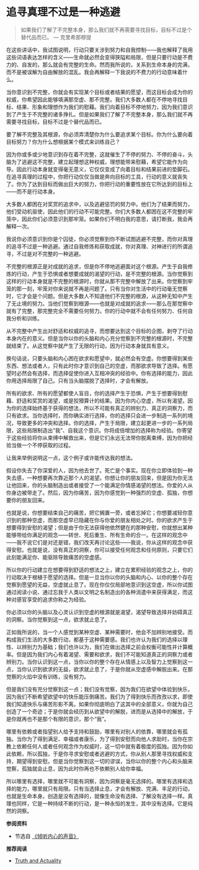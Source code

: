 # 追寻真理不过是一种逃避


> 如果我们了解了不完整本身，那么我们就不再需要寻找目标，目标不过是个替代品而已。 — 克里希那穆提

在这些讲话中，我试图说明，行动只要关涉到努力和自我控制——我也解释了我用这些词语表达怎样的含义——生命就必然会变得狭隘和局限，但是只要行动是不费力的、自发的，那么就会有完整的生命。然而我所说的，关系到生命本身的完满，而不是被误解为自由解放的混乱。我会再解释一下我说的不费力的行动意味着什么。

当你意识到不完整，你就会有实现某个目标或者结果的愿望，而这目标会成为你的权威，你希望因此能够填满那空虚、那不完整。我们大多数人都在不停地寻找目标、结果、形象和理想作为我们的慰藉。我们向着目标不停地努力，因为我们意识到了产生于不完整的诸多挣扎。但是如果我们了解了不完整本身，那么我们就不再需要寻找目标，目标不过是个替代品而已。

要了解不完整及其根源，你必须弄清楚你为什么要追求某个目标。你为什么要向着目标努力？你为什么想根据某个模式来训练自己？

因为你或多或少地意识到存在着不完整，这就催生了不停的努力、不停的奋斗，头脑为了逃避这不完整，建立起理想这种权威，理想能带来慰藉，希望它能作为向导。因此行动本身就变得毫无意义，它仅仅变成了向着目标和结果前进的垫脚石。在追寻真理的过程中，你把行动仅仅当做是奔向目标的工具，行动的意义就丧失了。你为了达到目标而做出巨大的努力，你把行动的重要性放在它所达到的目标上——而不是行动本身。

大多数人都困在对奖赏的追求中，以及逃避惩罚的努力中。他们为了结果而努力，他们受动机驱使，因此他们的行动不可能完整。你们大多数人都困在这不完整的牢笼中，因此你们必须意识到那牢笼。如果你们不明白我的意思，请打断我，我会再解释一次。

我说你必须意识到你是个囚徒，你必须觉察到你不断试图逃避不完整，而你对真理的追寻不过是一种逃避。通过自我修炼和获取成就，你对真理、对神进行的所谓追寻，不过是对不完整的一种逃避。

不完整的根源正是对成就的追求，但是你不停地逃避面对这个根源。产生于自我修炼的行动，产生于恐惧或者想要成就的渴望的行动，是不完整的根源。当你觉察到这样的行动本身就是不完整的根源时，你就从那不完整中解放了出来。你觉察到牢笼的那一刻，牢笼对你来说就不再是问题了。只有当你对生活中的行动毫无觉察时，它才会是个问题。但是大多数人不知道他们不完整的根源，从这种无知中产生了无止境的努力。当他们觉察到根源——也就是对成就的追求——那么在那觉察中就有了完整，那完整完全不需要任何努力。你的行动中就不会有任何努力、任何自我分析和训练。

从不完整中产生出对舒适和权威的追寻，而想要达到这个目标的企图，剥夺了行动本身内在的意义。但是当你以你的头脑和内心充分觉察到不完整的根源时，不完整就结束了。从这觉察中就产生了无限的行动，因为行动本身就具有意义。

换句话说，只要头脑和内心困在欲求和愿望中，就必然会有空虚。你想要得到某些东西、想法或者人，只有此时你才意识到自己的空虚，而那欲求导致了选择。有愿望时必然会有选择，而选择促使你进入互相冲突的经验中。你有选择的能力，因此你用选择局限了自己。只有当头脑摆脱了选择时，才会有解放。

所有的欲求、所有的愿望都使人盲目，你的选择产生于恐惧，产生于想要得到慰藉、舒适和奖赏的渴望，或是狡猾算计的结果。因为你内心空虚，所以有渴望。因为你的选择始终基于获得的想法，所以不可能有真正的辨别力、真正的洞察力，而只有欲求。当你选择时，而你确实进行选择，你的选择只会进一步制造一系列的境况，导致更多的冲突和选择。你的选择，产生于局限，建立起更进一步的一系列局限，这些局限制造出“我”、自我这个意识。你将成倍增加的选择称为经验。你寄望于这些经验将你从束缚中解救出来，但是它们永远无法带你脱离束缚，因为你把经验当做一个不停获取的过程。

让我来举例说明这一点，这个例子或许能传达我的想法。

假设你失去了你深爱的人，因为他去世了。死亡是个事实。现在你立即体验到一种失去感，一种想要再次靠近那个人的渴望。你想让你的朋友回来，但是因为你无法让他回来，你的头脑制造出或者接受了一个能满足你情感渴望的想法。你爱的人从你身边被带走了。然后，因为你痛苦，因为你感觉到一种强烈的空虚、孤独，你想要你的朋友回来。

也就是说，你想要结束自己的痛苦，把它搁置一旁，或者忘掉它；你想要减轻你意识到的那种空虚，而那空虚早已隐藏在你与你爱的朋友相处之时。你的欲求产生于想要得到安慰的渴望；但是由于你无法获得他依然健在的那种安慰，你就想出某种能够带给你满足的观念——转世、死后重生、所有生命的合一。在这样的观念中——我不说它们是对还是错，我们改天再讨论这些——我说，你从这样的观念中获得安慰。也就是说，没有真正的洞察，你可以接受任何观念和任何原则，只要它们此刻能满足你、能驱除导致痛苦的空虚感。

所以你的行动建立在想要得到舒适的想法之上，建立在累积经验的观念之上，你的行动取决于根植于愿望的选择。但是一旦当你以你的头脑和内心、以你的整个存在觉察到愿望的无益，空虚就止息了。现在你仅仅局部地意识到这空虚，所以你试图通过阅读小说、通过忘我于人类以文明之名制造出的各种消遣中来获得满足，而这种对感官享受的追求你称之为经验。

你必须以你的头脑以及心灵认识到空虚的根源就是渴望，渴望导致选择并妨碍真正的洞察。当你觉察到这一点，欲求就止息了。

正如我所说的，当一个人感觉到某种空虚、某种需要时，他会不加辨别地接受。而构成我们生活的大多数行动，都基于这种需要感。我们也许认为我们的选择以理性、以辨别力为基础；我们也许以为，我们在做出选择之前会权衡可能性并计算概率。但是因为我们内心有着渴望、需要和欲求，我们不可能知道真正的洞察力或者辨别力。当你认识到这一点，当你以你的整个存在从情感上以及智力上觉察到这一点，当你认识到欲求的无益，欲求就止息了，于是你就从空虚感中解脱出来。在那觉察的火焰中没有训练，没有努力。

但是我们没有充分觉察到这一点；我们没有觉察，因为我们在欲望中体验到快乐，因为我们不断希望欲望中的快乐能压倒痛苦。我们为了得到快乐而孜孜以求，即使我们知道快乐与痛苦形影不离。如果你彻底明白了这其中的全部意义，你就为自己创造了一个奇迹；于是你就会经历到从欲望中的解脱，进而是从选择中的解放，于是你就再也不是那个有限的意识，那个“我”。

哪里有依赖或者指望别人给予支持和鼓励，哪里有对别人的依靠，哪里就会有孤独。当你为了得到满足、幸福或者康乐，为了得到安慰而向他人求助时，当你在宗教上依赖任何人或者任何观念作为权威时，这一切中就有着极度的孤独。因为你如此依赖，所以孤独，于是你寻求安慰或者逃避的方式，你从别人那里寻找权威和支持，期望得到安慰。但是当你觉察到这一切的谬误，当你以你的整个内心和头脑来觉察，孤独就会止息，因为此时你再也不依赖别人给你幸福。

所以哪里有选择，哪里就不可能有洞察，因为洞察是毫无选择的。哪里有选择和选择的能力，哪里就只有局限。只有当选择止息，才会有解放、完满、丰足的行动，也就是生命本身。创造是没有选择的，就像生命没有选择、了解没有选择一样。真理也同样，它是一种持续不断的行动，是一种永恒的发生，其中没有选择。它是纯然的洞察。


**参阅资料**

- 节选自 [《倾听内心的声音》](https://book.douban.com/subject/25775617/)

**推荐阅读**

- [Truth and Actuality](https://mp.weixin.qq.com/s/80fHVG6om7EIRu1WeBOHXQ)
